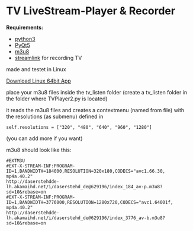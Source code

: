 # TV LiveStream-Player & Recorder

__Requirements:__

- [python3](https://www.python.org/)
- [PyQt5](https://www.riverbankcomputing.com/software/pyqt/download5)
- [m3u8](https://github.com/globocom/m3u8)
- [streamlink](https://github.com/streamlink/streamlink) for recording TV

made and testet in Linux

[Download Linux 64bit App](https://www.dropbox.com/s/vndl5ttqxpr6em4/TVPlayer2.tar.gz?dl=1)

place your m3u8 files inside the tv_listen folder
(create a tv_listen folder in the folder where TVPlayer2.py is located)

it reads the m3u8 files and creates a contextmenu (named from file) with the resolutions (as submenu) defined in

    self.resolutions = ["320", "480", "640", "960", "1280"]

(you can add more if you want)

m3u8 should look like this:

    #EXTM3U
    #EXT-X-STREAM-INF:PROGRAM-ID=1,BANDWIDTH=184000,RESOLUTION=320x180,CODECS="avc1.66.30, mp4a.40.2"
    http://daserstehdde-lh.akamaihd.net/i/daserstehd_de@629196/index_184_av-p.m3u8?sd=10&rebase=on
    #EXT-X-STREAM-INF:PROGRAM-ID=1,BANDWIDTH=3776000,RESOLUTION=1280x720,CODECS="avc1.64001f, mp4a.40.2"
    http://daserstehdde-lh.akamaihd.net/i/daserstehd_de@629196/index_3776_av-b.m3u8?sd=10&rebase=on
